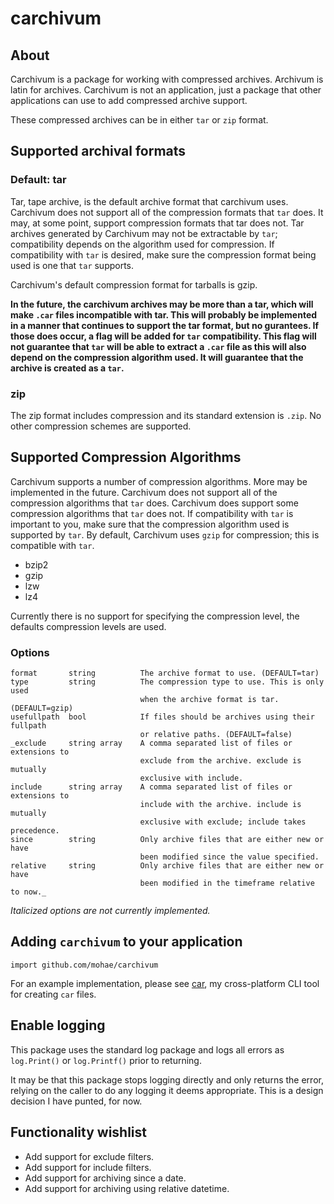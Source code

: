 carchivum
=========
## About

Carchivum is a package for working with compressed archives. Archivum is latin for archives. Carchivum is not an application, just a package that other applications can use to add compressed archive support.

These compressed archives can be in either `tar` or `zip` format.

## Supported archival formats
### Default: tar
Tar, tape archive, is the default archive format that carchivum uses. Carchivum does not support all of the compression formats that `tar` does. It may, at some point, support compression formats that tar does not.  Tar archives generated by Carchivum may not be extractable by `tar`; compatibility depends on the algorithm used for compression.  If compatibility with `tar` is desired, make sure the compression format being used is one that `tar` supports.

Carchivum's default compression format for tarballs is gzip.

__In the future, the carchivum archives may be more than a tar, which will make `.car` files incompatible with tar. This will probably be implemented in a manner that continues to support the tar format, but no gurantees. If those does occur, a flag will be added for `tar` compatibility. This flag will not guarantee that `tar` will be able to extract a `.car` file as this will also depend on the compression algorithm used. It will guarantee that the archive is created as a `tar`.__

### zip
The zip format includes compression and its standard extension is `.zip`. No other compression schemes are supported. 

## Supported Compression Algorithms
Carchivum supports a number of compression algorithms. More may be implemented in the future. Carchivum does not support all of the compression algorithms that `tar` does. Carchivum does support some compression algorithms that `tar` does not. If compatibility with `tar` is important to you, make sure that the compression algorithm used is supported by `tar`. By default, Carchivum uses `gzip` for compression; this is compatible with `tar`.

* bzip2
* gzip
* lzw
* lz4

Currently there is no support for specifying the compression level, the defaults compression levels are used.

### Options

```
format       string          The archive format to use. (DEFAULT=tar)
type         string          The compression type to use. This is only used
                             when the archive format is tar. (DEFAULT=gzip)
usefullpath  bool            If files should be archives using their fullpath
                             or relative paths. (DEFAULT=false)
_exclude     string array    A comma separated list of files or extensions to
                             exclude from the archive. exclude is mutually
                             exclusive with include.
include      string array    A comma separated list of files or extensions to
                             include with the archive. include is mutually
                             exclusive with exclude; include takes precedence.
since        string          Only archive files that are either new or have
                             been modified since the value specified.
relative     string          Only archive files that are either new or have
                             been modified in the timeframe relative to now._
```

_Italicized options are not currently implemented._

## Adding `carchivum` to your application

    import github.com/mohae/carchivum

For an example implementation, please see [car](https://github.com/mohae/car), my cross-platform CLI tool for creating `car` files.

## Enable logging
This package uses the standard log package and logs all errors as `log.Print()` or `log.Printf()` prior to returning.

It may be that this package stops logging directly and only returns the error, relying on the caller to do any logging it deems appropriate. This is a design decision I have punted, for now.

## Functionality wishlist

* Add support for exclude filters.
* Add support for include filters.
* Add support for archiving since a date.
* Add support for archiving using relative datetime.
